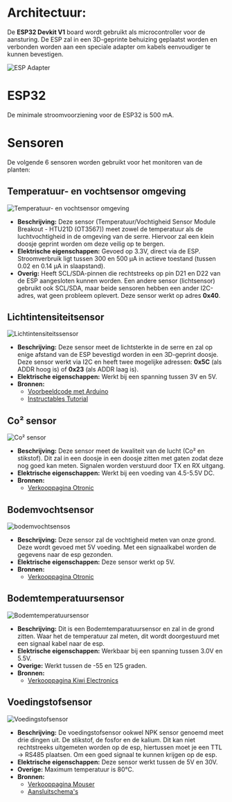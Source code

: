 # Architectuur:
De **ESP32 Devkit V1** board wordt gebruikt als microcontroller voor de aansturing. De ESP zal in een 3D-geprinte behuizing geplaatst worden en verbonden worden aan een speciale adapter om kabels eenvoudiger te kunnen bevestigen.

![ESP Adapter](./Afbeeldingen/ESP-adapter.webp)

# ESP32
De minimale stroomvoorziening voor de ESP32 is 500 mA.

# Sensoren
De volgende 6 sensoren worden gebruikt voor het monitoren van de planten:

## Temperatuur- en vochtsensor omgeving
![Temperatuur- en vochtsensor omgeving](./Afbeeldingen/Temp-vochtsensor-omgeving.webp)

- **Beschrijving:** Deze sensor (Temperatuur/Vochtigheid Sensor Module Breakout - HTU21D (OT3567)) meet zowel de temperatuur als de luchtvochtigheid in de omgeving van de serre. Hiervoor zal een klein doosje geprint worden om deze veilig op te bergen.
- **Elektrische eigenschappen:** Gevoed op 3.3V, direct via de ESP. Stroomverbruik ligt tussen 300 en 500 µA in actieve toestand (tussen 0.02 en 0.14 µA in slaapstand).
- **Overig:** Heeft SCL/SDA-pinnen die rechtstreeks op pin D21 en D22 van de ESP aangesloten kunnen worden. Een andere sensor (lichtsensor) gebruikt ook SCL/SDA, maar beide sensoren hebben een ander I2C-adres, wat geen probleem oplevert. Deze sensor werkt op adres **0x40**.

## Lichtintensiteitsensor
![Lichtintensiteitssensor](./Afbeeldingen/lichtsensor.png)

- **Beschrijving:** Deze sensor meet de lichtsterkte in de serre en zal op enige afstand van de ESP bevestigd worden in een 3D-geprint doosje. Deze sensor werkt via I2C en heeft twee mogelijke adressen: **0x5C** (als ADDR hoog is) of **0x23** (als ADDR laag is).
- **Elektrische eigenschappen:** Werkt bij een spanning tussen 3V en 5V.
- **Bronnen:**
  - [Voorbeeldcode met Arduino](https://randomnerdtutorials.com/guide-for-ds18b20-temperature-sensor-with-arduino/)
  - [Instructables Tutorial](https://www.instructables.com/How-to-use-DS18B20-Temperature-Sensor-Arduino-Tuto/)

## Co² sensor
![Co² sensor](./Afbeeldingen/co2.webp)

- **Beschrijving:** Deze sensor meet de kwaliteit van de lucht (Co² en stikstof). Dit zal in een doosje in een doosje zitten met gaten zodat deze nog goed kan meten. Signalen worden verstuurd door TX en RX uitgang. 
- **Elektrische eigenschappen:** Werkt bij een voeding van 4.5-5.5V DC.
- **Bronnen:**
  - [Verkooppagina Otronic](https://www.otronic.nl/nl/co2-sensor-mh-z19b-met-kabeltje.html)

## Bodemvochtsensor
![bodemvochtsensos](./Afbeeldingen/otronic-bodemvochtsensor-5v.webp)
- **Beschrijving:** Deze sensor zal de vochtigheid meten van onze grond. Deze wordt gevoed met 5V voeding. Met een signaalkabel worden de gegevens naar de esp gezonden.
- **Elektrische eigenschappen:** Deze sensor werkt op 5V.
- **Bronnen:**
  - [Verkooppagina Otronic](https://www.otronic.nl/nl/bodemvochtsensor-met-voltage-regulator-copy.html)

## Bodemtemperatuursensor
![Bodemtemperatuursensor](./Afbeeldingen/bodemtemp.png)
- **Beschrijving:** Dit is een Bodemtemparatuursensor en zal in de grond zitten. Waar het de temperatuur zal meten, dit wordt doorgestuurd met een signaal kabel naar de esp.
- **Elektrische eigenschappen:** Werkbaar bij een spanning tussen 3.0V en 5.5V.
- **Overige:** Werkt tussen de -55 en 125 graden.
- **Bronnen:**
  - [Verkooppagina Kiwi Electronics](https://www.kiwi-electronics.com/nl/hoge-temp--waterbestendige-ds18b20-digitale-temperatuursensor-plus-weerstand-1431?country=BE&srsltid=AfmBOoqwPQA5-UhEoJuMfzhCg9EEue8CdF8_Cq9gSyED76mqtEb_zfaPs80)

## Voedingstofsensor
![Voedingstofsensor](./Afbeeldingen/voedingstofsensor.webp)
- **Beschrijving:** De voedingstofsensor ookwel NPK sensor genoemd meet drie dingen uit. De stikstof, de fosfor en de kalium. Dit kan niet rechtstreeks uitgemeten worden op de esp, hiertussen moet je een TTL -> RS485 plaatsen. Om een goed signaal te kunnen krijgen op de esp.
- **Elektrische eigenschappen:** Deze sensor werkt tussen de  5V en 30V.
- **Overige:** Maximum temperatuur is 80°C.
- **Bronnen:** 
  - [Verkooppagina Mouser](https://www.mouser.be/ProductDetail/DFRobot/SEN0605?qs=sGAEpiMZZMu3sxpa5v1qrmro%252BbykgF%2FHBGnWfOZZDls%3D)
  - [Aansluitschema's](https://how2electronics.com/iot-based-soil-nutrient-monitoring-with-arduino-esp32/#:~:text=So,%20this%20is%20how%20you%20can%20make%20a)
